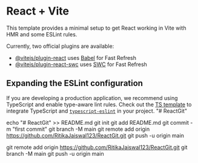 # React + Vite

This template provides a minimal setup to get React working in Vite with HMR and some ESLint rules.

Currently, two official plugins are available:

- [@vitejs/plugin-react](https://github.com/vitejs/vite-plugin-react/blob/main/packages/plugin-react/README.md) uses [Babel](https://babeljs.io/) for Fast Refresh
- [@vitejs/plugin-react-swc](https://github.com/vitejs/vite-plugin-react-swc) uses [SWC](https://swc.rs/) for Fast Refresh

## Expanding the ESLint configuration

If you are developing a production application, we recommend using TypeScript and enable type-aware lint rules. Check out the [TS template](https://github.com/vitejs/vite/tree/main/packages/create-vite/template-react-ts) to integrate TypeScript and [`typescript-eslint`](https://typescript-eslint.io) in your project.
"# ReactGit" 



echo "# ReactGit" >> README.md
git init
git add README.md
git commit -m "first commit"
git branch -M main
git remote add origin https://github.com/RitikaJaiswal123/ReactGit.git
git push -u origin main


git remote add origin https://github.com/RitikaJaiswal123/ReactGit.git
git branch -M main
git push -u origin main